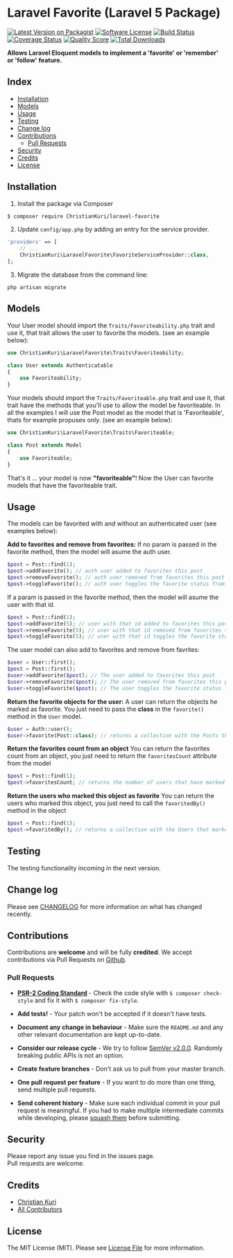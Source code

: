 # Laravel Favorite (Laravel 5 Package)

[![Latest Version on Packagist][ico-version]][link-packagist]
[![Software License][ico-license]](LICENSE.md)
[![Build Status][ico-travis]][link-travis]
[![Coverage Status][ico-scrutinizer]][link-scrutinizer]
[![Quality Score][ico-code-quality]][link-code-quality]
[![Total Downloads][ico-downloads]][link-downloads]

**Allows Laravel Eloquent models to implement a 'favorite' or 'remember' or 'follow' feature.**

## Index

- [Installation](#installation)
- [Models](#models)
- [Usage](#usage)
- [Testing](#testing)
- [Change log](#change-log)
- [Contributions](#contributions)
	- [Pull Requests](#pull-requests)
- [Security](#security)
- [Credits](#credits)
- [License](#license)

## Installation

1) Install the package via Composer

```bash
$ composer require ChristianKuri/laravel-favorite
```

2) Update `config/app.php` by adding an entry for the service provider.

```php
'providers' => [
    // ...
    ChristianKuri\LaravelFavorite\FavoriteServiceProvider::class,
];
```

3) Migrate the database from the command line:

```shell
php artisan migrate
```

## Models

Your User model should import the `Traits/Favoriteability.php` trait and use it, that trait allows the user to favorite the models.
(see an example below):

```php
use ChristianKuri\LaravelFavorite\Traits\Favoriteability;

class User extends Authenticatable
{
	use Favoriteability;
}
```

Your models should import the `Traits/Favoriteable.php` trait and use it, that trait have the methods that you'll use to allow the model be favoriteable.
In all the examples I will use the Post model as the model that is 'Favoriteable', thats for example propuses only.
(see an example below):

```php
use ChristianKuri\LaravelFavorite\Traits\Favoriteable;

class Post extends Model
{
    use Favoriteable;
}
```

That's it ... your model is now **"favoriteable"**!
Now the User can favorite models that have the favoriteable trait.

## Usage

The models can be favorited with and without an authenticated user
(see examples below):

**Add to favorites and remove from favorites:**
If no param is passed in the favorite method, then the model will asume the auth user.

``` php
$post = Post::find(1);
$post->addFavorite(); // auth user added to favorites this post
$post->removeFavorite(); // auth user removed from favorites this post
$post->toggleFavorite(); // auth user toggles the favorite status from this post
```

If a param is passed in the favorite method, then the model will asume the user with that id.

``` php
$post = Post::find(1);
$post->addFavorite(5); // user with that id added to favorites this post
$post->removeFavorite(5); // user with that id removed from favorites this post
$post->toggleFavorite(5); // user with that id toggles the favorite status from this post
```

The user model can also add to favorites and remove from favrites:

``` php
$user = User::first();
$post = Post::first();
$user->addFavorite($post); // The user added to favorites this post
$user->removeFavorite($post); // The user removed from favorites this post
$user->toggleFavorite($post); // The user toggles the favorite status from this post
```

**Return the favorite objects for the user:**
A user can return the objects he marked as favorite. 
You just need to pass the **class** in the `favorite()` method in the `User` model.

``` php
$user = Auth::user();
$user->favorite(Post::class); // returns a collection with the Posts the User marked as favorite
```

**Return the favorites count from an object**
You can return the favorites count from an object, you just need to return the `favoritesCount` attribute from the model

``` php
$post = Post::find(1);
$post->favoritesCount; // returns the number of users that have marked as favorite this object.
```

**Return the users who marked this object as favorite**
You can return the users who marked this object, you just need to call the `favoritedBy()` method in the object

``` php
$post = Post::find(1);
$post->favoritedBy(); // returns a collection with the Users that marked the post as favorite.
```


## Testing

The testing functionality incoming in the next version.

## Change log

Please see [CHANGELOG](CHANGELOG.md) for more information on what has changed recently.

## Contributions

Contributions are **welcome** and will be fully **credited**.
We accept contributions via Pull Requests on [Github](https://github.com/ChristianKuri/laravel-favorite).

### Pull Requests

- **[PSR-2 Coding Standard](https://github.com/php-fig/fig-standards/blob/master/accepted/PSR-2-coding-style-guide.md)** - Check the code style with ``$ composer check-style`` and fix it with ``$ composer fix-style``.

- **Add tests!** - Your patch won't be accepted if it doesn't have tests.

- **Document any change in behaviour** - Make sure the `README.md` and any other relevant documentation are kept up-to-date.

- **Consider our release cycle** - We try to follow [SemVer v2.0.0](http://semver.org/). Randomly breaking public APIs is not an option.

- **Create feature branches** - Don't ask us to pull from your master branch.

- **One pull request per feature** - If you want to do more than one thing, send multiple pull requests.

- **Send coherent history** - Make sure each individual commit in your pull request is meaningful. If you had to make multiple intermediate commits while developing, please [squash them](http://www.git-scm.com/book/en/v2/Git-Tools-Rewriting-History#Changing-Multiple-Commit-Messages) before submitting.

## Security

Please report any issue you find in the issues page.  
Pull requests are welcome.

## Credits

- [Christian Kuri][link-author]
- [All Contributors][link-contributors]

## License

The MIT License (MIT). Please see [License File](LICENSE.md) for more information.

[ico-version]: https://img.shields.io/packagist/v/ChristianKuri/laravel-favorite.svg?style=flat-square
[ico-license]: https://img.shields.io/badge/license-MIT-brightgreen.svg?style=flat-square
[ico-travis]: https://img.shields.io/travis/ChristianKuri/laravel-favorite/master.svg?style=flat-square
[ico-scrutinizer]: https://img.shields.io/scrutinizer/coverage/g/ChristianKuri/laravel-favorite.svg?style=flat-square
[ico-code-quality]: https://img.shields.io/scrutinizer/g/ChristianKuri/laravel-favorite.svg?style=flat-square
[ico-downloads]: https://img.shields.io/packagist/dt/ChristianKuri/laravel-favorite.svg?style=flat-square

[link-packagist]: https://packagist.org/packages/ChristianKuri/laravel-favorite
[link-travis]: https://travis-ci.org/ChristianKuri/laravel-favorite
[link-scrutinizer]: https://scrutinizer-ci.com/g/ChristianKuri/laravel-favorite/code-structure
[link-code-quality]: https://scrutinizer-ci.com/g/ChristianKuri/laravel-favorite
[link-downloads]: https://packagist.org/packages/ChristianKuri/laravel-favorite
[link-author]: https://github.com/ChristianKuri
[link-contributors]: ../../contributors
